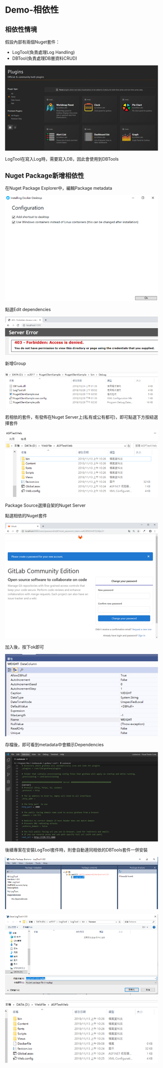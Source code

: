 # Demo-相依性

## 相依性情境

假設內部有兩個Nuget套件：

* LogTool\(負責處理Log Handling\)
* DBTool\(負責處理DB層資料CRUD\)

![](../../.gitbook/assets/image%20%28201%29.png)

LogTool在寫入Log時，需要寫入DB，因此會使用到DBTools

## Nuget Package新增相依性

在Nuget Package Explorer中，編輯Package metadata

![](../../.gitbook/assets/image%20%28181%29.png)

點選Edit dependencies

![](../../.gitbook/assets/image%20%28130%29.png)

新增Group

![](../../.gitbook/assets/image%20%28141%29.png)

若相依的套件，有發佈在Nuget Server上\(私有或公有都可\)，即可點選下方按紐選擇套件

![](../../.gitbook/assets/image%20%28197%29.png)

Package Source選擇自架的Nuget Server

點選相依的Nuget套件

![](../../.gitbook/assets/image%20%28188%29.png)

加入後，按下ok即可

![](../../.gitbook/assets/image%20%28220%29.png)

存檔後，即可看到metadata中會顯示Dependencies

![](../../.gitbook/assets/image%20%2871%29.png)

後續專案在安裝LogTool套件時，則會自動連同相依的DBTools套件一併安裝

![](../../.gitbook/assets/image%20%28154%29.png)

![](../../.gitbook/assets/image%20%2899%29.png)

![](../../.gitbook/assets/image%20%28195%29.png)

